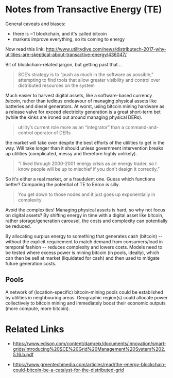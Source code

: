 # Notes from Transactive Energy (TE)

General caveats and biases:

* there is ~1 blockchain, and it's called bitcoin
* markets improve everything, so its coming to energy

Now read this link: http://www.utilitydive.com/news/distributech-2017-why-utilities-are-skeptical-about-transactive-energy/436047/

Bit of blockchain-related jargon, but getting past that... 

> SCE’s strategy is to “push as much in the software as possible,” attempting to find tools that allow greater visibility and control over distributed resources on the system

Much easier to harvest digital assets, like a software-based currency *bitcoin*, rather than tedious endeavour of managing physical assets like batteries and diesel generators.  At worst, using bitcoin mining hardware as a release valve for exceed electricity generation is a great short-term bet (while the kinks are ironed out around managing physical DERs).

> utility’s current role more as an “integrator” than a command-and-control operator of DERs

the market will take over despite the best efforts of the utilities to get in the way.  Will take longer than it should unless government intervention breaks up utilities (complicated, messy and therefore highly unlikely).

> “I lived through 2000-2001 energy crisis as an energy trader, so I know people will be up to mischief if you don't design it correctly.”

So it's either a real market, or a fraudulent one.   Guess which functions better?  Comparing the potential of TE to Enron is silly.

> You get down to those nodes and it just goes up exponentially in complexity

Avoid the complexities! Managing physical assets is hard, so why not focus on digital assets?  By shifting energy in time with a digital asset like bitcoin, rather storage/generation carousel, the costs and complexity can potentially be reduced. 

By allocating surplus energy to something that generates cash (bitcoin) -- without the explicit requirement to match demand from consumers/load in temporal fashion -- reduces complexity and lowers costs.  Models need to be tested where excess power is mining bitcoin (in pools, ideally), which can then be sell at market (liquidated for cash) and then used to mitigate future generation costs.

## Pools 

A network of (location-specific) bitcoin-mining pools could be established by utilities in neighbouring areas. Geographic region(s) could allocate power collectively to bitcoin mining and immediately boost their economic outputs (more compute, more bitcoin).

# Related Links 

* https://www.edison.com/content/dam/eix/documents/innovation/smart-grids/Introducing%20SCE%20Grid%20Management%20System%202.5.16.b.pdf

* https://www.greentechmedia.com/articles/read/the-energy-blockchain-could-bitcoin-be-a-catalyst-for-the-distributed-grid